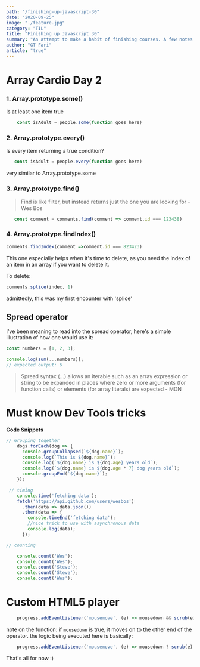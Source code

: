 ```yaml
---
path: "/finishing-up-javascript-30"
date: "2020-09-25"
image: "./feature.jpg"
category: "TIL"
title: "Finishing up Javascript 30"
summary: "An attempt to make a habit of finishing courses. A few notes on interesting bits & stuff thought's I'd love to bookmark"
author: "GT Fari"
article: "true"
---
```

# Array Cardio Day 2
### 1. Array.prototype.some()

   Is at least one item true

```js
    const isAdult = people.some(function goes here)
```
### 2. Array.prototype.every()

   Is every item returning a true condition?

```js
   const isAdult = people.every(function goes here)
```
   very similar to Array.prototype.some

### 3. Array.prototype.find()

>Find is like filter, but instead returns just the one you are looking for - Wes Bos

```js
   const comment = comments.find(comment => comment.id === 123438)
```

### 4. Array.prototype.findIndex()

   ```js
   comments.findIndex(comment =>comment.id === 823423)
   ```
   
   This one especially helps when it's time to delete, as you need the index of an item in an array if you want to delete it.
   
   To delete:
   ```js
   comments.splice(index, 1)
   ``` 
admittedly, this was my first encounter with 'splice'

## Spread operator
I've been meaning to read into the spread operator, here's a simple illustration of how one would use it:

```js
const numbers = [1, 2, 3];

console.log(sum(...numbers));
// expected output: 6
```

> Spread syntax (...) allows an iterable such as an array expression or string to be expanded in places where zero or more arguments (for function calls) or elements (for array literals) are expected - MDN

# Must know Dev Tools tricks
**Code Snippets**

```js
// Grouping together
    dogs.forEach(dog => {
      console.groupCollapsed(`${dog.name}`);
      console.log(`This is ${dog.name}`);
      console.log(`${dog.name} is ${dog.age} years old`);
      console.log(`${dog.name} is ${dog.age * 7} dog years old`);
      console.groupEnd(`${dog.name}`);
    });

```

```js
 // timing
    console.time('fetching data');
    fetch('https://api.github.com/users/wesbos')
      .then(data => data.json())
      .then(data => {
        console.timeEnd('fetching data');
        //nice trick to use with asynchronous data
        console.log(data);
      });
```

```js
// counting

    console.count('Wes');
    console.count('Wes');
    console.count('Steve');
    console.count('Steve');
    console.count('Wes');
```

# Custom HTML5 player

```js
    progress.addEventListener('mousemove', (e) => mousedown && scrub(e));
```
note on the function: if `mousedown` is true, it moves on to the other end of the operator. the logic being executed here is basically:
```js
    progress.addEventListener('mousemove', (e) => mousedown ? scrub(e) : false);
```

That's all for now :)
